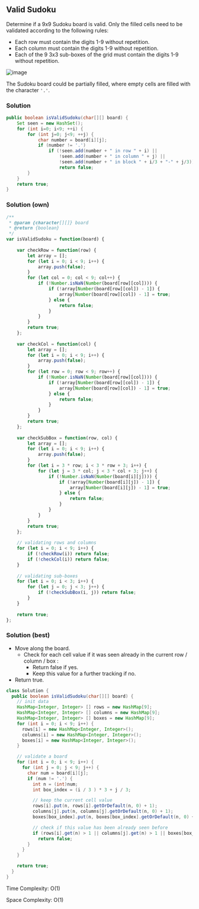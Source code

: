 ## Valid Sudoku
Determine if a 9x9 Sudoku board is valid. Only the filled cells need to be validated according to the following rules:

- Each row must contain the digits 1-9 without repetition.
- Each column must contain the digits 1-9 without repetition.
- Each of the 9 3x3 sub-boxes of the grid must contain the digits 1-9 without repetition.

![image](https://upload.wikimedia.org/wikipedia/commons/thumb/f/ff/Sudoku-by-L2G-20050714.svg/250px-Sudoku-by-L2G-20050714.svg.png)

The Sudoku board could be partially filled, where empty cells are filled with the character `'.'`.


### Solution 
```java
public boolean isValidSudoku(char[][] board) {
    Set seen = new HashSet();
    for (int i=0; i<9; ++i) {
        for (int j=0; j<9; ++j) {
            char number = board[i][j];
            if (number != '.')
                if (!seen.add(number + " in row " + i) ||
                    !seen.add(number + " in column " + j) ||
                    !seen.add(number + " in block " + i/3 + "-" + j/3))
                    return false;
        }
    }
    return true;
}
```

### Solution (own)
```javascript
/**
 * @param {character[][]} board
 * @return {boolean}
 */
var isValidSudoku = function(board) {
    
    var checkRow = function(row) {
        let array = [];
        for (let i = 0; i < 9; i++) {
            array.push(false);
        }
        for (let col = 0; col < 9; col++) {
            if (!Number.isNaN(Number(board[row][col]))) {
                if (!array[Number(board[row][col]) - 1]) {
                    array[Number(board[row][col]) - 1] = true;
                } else {
                    return false;
                }
            }
        }
        return true;
    };
    
    var checkCol = function(col) {
        let array = [];
        for (let i = 0; i < 9; i++) {
            array.push(false);
        }
        for (let row = 0; row < 9; row++) {
            if (!Number.isNaN(Number(board[row][col]))) {
                if (!array[Number(board[row][col]) - 1]) {
                    array[Number(board[row][col]) - 1] = true;
                } else {
                    return false;
                }
            }
        }
        return true;
    };
    
    var checkSubBox = function(row, col) {
        let array = [];
        for (let i = 0; i < 9; i++) {
            array.push(false);
        }
        for (let i = 3 * row; i < 3 * row + 3; i++) {
            for (let j = 3 * col; j < 3 * col + 3; j++) {
                if (!Number.isNaN(Number(board[i][j]))) {
                    if (!array[Number(board[i][j]) - 1]) {
                        array[Number(board[i][j]) - 1] = true;
                    } else {
                        return false;
                    }
                }
            }
        }
        return true;
    };
    
    // validating rows and columns
    for (let i = 0; i < 9; i++) {
        if (!checkRow(i)) return false;
        if (!checkCol(i)) return false;
    }
    
    // validating sub-boxes
    for (let i = 0; i < 3; i++) {
        for (let j = 0; j < 3; j++) {
            if (!checkSubBox(i, j)) return false;
        }
    }
    
    return true;
};
```
### Solution (best)
- Move along the board.
  - Check for each cell value if it was seen already in the current row / column / box :
    - Return false if yes.
    - Keep this value for a further tracking if no.
- Return true.

```java
class Solution {
  public boolean isValidSudoku(char[][] board) {
    // init data
    HashMap<Integer, Integer> [] rows = new HashMap[9];
    HashMap<Integer, Integer> [] columns = new HashMap[9];
    HashMap<Integer, Integer> [] boxes = new HashMap[9];
    for (int i = 0; i < 9; i++) {
      rows[i] = new HashMap<Integer, Integer>();
      columns[i] = new HashMap<Integer, Integer>();
      boxes[i] = new HashMap<Integer, Integer>();
    }

    // validate a board
    for (int i = 0; i < 9; i++) {
      for (int j = 0; j < 9; j++) {
        char num = board[i][j];
        if (num != '.') {
          int n = (int)num;
          int box_index = (i / 3 ) * 3 + j / 3;

          // keep the current cell value
          rows[i].put(n, rows[i].getOrDefault(n, 0) + 1);
          columns[j].put(n, columns[j].getOrDefault(n, 0) + 1);
          boxes[box_index].put(n, boxes[box_index].getOrDefault(n, 0) + 1);

          // check if this value has been already seen before
          if (rows[i].get(n) > 1 || columns[j].get(n) > 1 || boxes[box_index].get(n) > 1)
            return false;
        }
      }
    }

    return true;
  }
}
```

Time Complexity: O(1)

Space Complexity: O(1)
